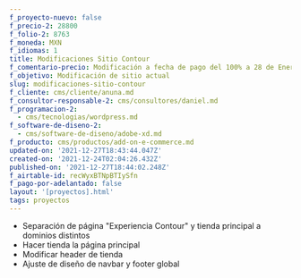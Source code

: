 ```yaml
---
f_proyecto-nuevo: false
f_precio-2: 28800
f_folio-2: 8763
f_moneda: MXN
f_idiomas: 1
title: Modificaciones Sitio Contour
f_comentario-precio: Modificación a fecha de pago del 100% a 28 de Enero 2022
f_objetivo: Modificación de sitio actual
slug: modificaciones-sitio-contour
f_cliente: cms/cliente/anuna.md
f_consultor-responsable-2: cms/consultores/daniel.md
f_programacion-2:
  - cms/tecnologias/wordpress.md
f_software-de-diseno-2:
  - cms/software-de-diseno/adobe-xd.md
f_producto: cms/productos/add-on-e-commerce.md
updated-on: '2021-12-27T18:43:44.047Z'
created-on: '2021-12-24T02:04:26.432Z'
published-on: '2021-12-27T18:44:02.248Z'
f_airtable-id: recWyxBTNpBTIySfn
f_pago-por-adelantado: false
layout: '[proyectos].html'
tags: proyectos
---
```


*   Separación de página "Experiencia Contour" y tienda principal a dominios distintos
*   Hacer tienda la página principal
*   Modificar header de tienda
*   Ajuste de diseño de navbar y footer global
